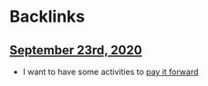 
# Backlinks
## [September 23rd, 2020](<September 23rd, 2020.md>)
- I want to have some activities to [pay it forward](<pay it forward.md>)

